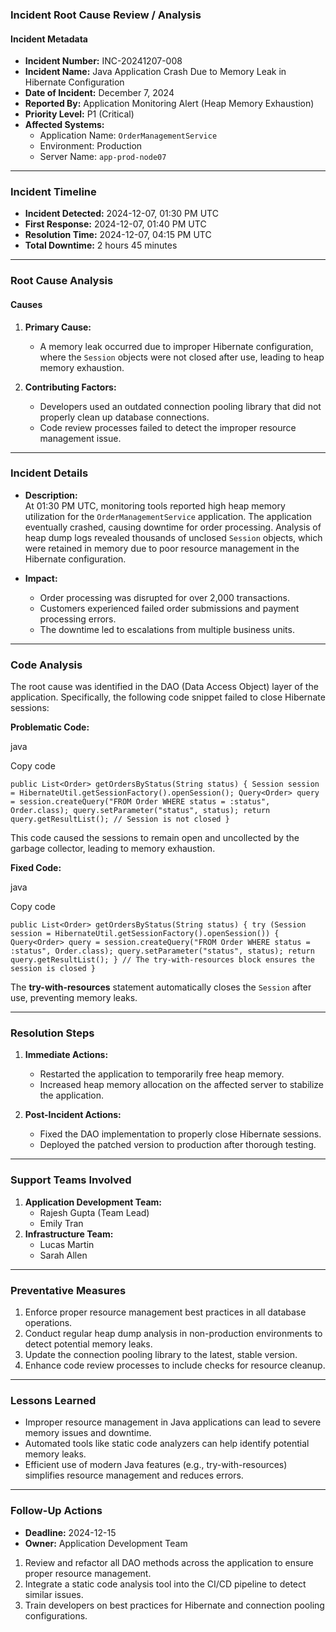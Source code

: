 ### **Incident Root Cause Review / Analysis**

#### **Incident Metadata**

-   **Incident Number:** INC-20241207-008
-   **Incident Name:** Java Application Crash Due to Memory Leak in Hibernate Configuration
-   **Date of Incident:** December 7, 2024
-   **Reported By:** Application Monitoring Alert (Heap Memory Exhaustion)
-   **Priority Level:** P1 (Critical)
-   **Affected Systems:**
    -   Application Name: `OrderManagementService`
    -   Environment: Production
    -   Server Name: `app-prod-node07`

----------

### **Incident Timeline**

-   **Incident Detected:** 2024-12-07, 01:30 PM UTC
-   **First Response:** 2024-12-07, 01:40 PM UTC
-   **Resolution Time:** 2024-12-07, 04:15 PM UTC
-   **Total Downtime:** 2 hours 45 minutes

----------

### **Root Cause Analysis**

#### **Causes**

1.  **Primary Cause:**
    
    -   A memory leak occurred due to improper Hibernate configuration, where the `Session` objects were not closed after use, leading to heap memory exhaustion.
2.  **Contributing Factors:**
    
    -   Developers used an outdated connection pooling library that did not properly clean up database connections.
    -   Code review processes failed to detect the improper resource management issue.

----------

### **Incident Details**

-   **Description:**  
    At 01:30 PM UTC, monitoring tools reported high heap memory utilization for the `OrderManagementService` application. The application eventually crashed, causing downtime for order processing. Analysis of heap dump logs revealed thousands of unclosed `Session` objects, which were retained in memory due to poor resource management in the Hibernate configuration.
    
-   **Impact:**
    
    -   Order processing was disrupted for over 2,000 transactions.
    -   Customers experienced failed order submissions and payment processing errors.
    -   The downtime led to escalations from multiple business units.

----------

### **Code Analysis**

The root cause was identified in the DAO (Data Access Object) layer of the application. Specifically, the following code snippet failed to close Hibernate sessions:

**Problematic Code:**

java

Copy code

`public List<Order> getOrdersByStatus(String status) {
    Session session = HibernateUtil.getSessionFactory().openSession();
    Query<Order> query = session.createQuery("FROM Order WHERE status = :status", Order.class);
    query.setParameter("status", status);
    return query.getResultList(); // Session is not closed
}` 

This code caused the sessions to remain open and uncollected by the garbage collector, leading to memory exhaustion.

**Fixed Code:**

java

Copy code

`public List<Order> getOrdersByStatus(String status) {
    try (Session session = HibernateUtil.getSessionFactory().openSession()) {
        Query<Order> query = session.createQuery("FROM Order WHERE status = :status", Order.class);
        query.setParameter("status", status);
        return query.getResultList();
    } // The try-with-resources block ensures the session is closed
}` 

The **try-with-resources** statement automatically closes the `Session` after use, preventing memory leaks.

----------

### **Resolution Steps**

1.  **Immediate Actions:**
    
    -   Restarted the application to temporarily free heap memory.
    -   Increased heap memory allocation on the affected server to stabilize the application.
2.  **Post-Incident Actions:**
    
    -   Fixed the DAO implementation to properly close Hibernate sessions.
    -   Deployed the patched version to production after thorough testing.

----------

### **Support Teams Involved**

1.  **Application Development Team:**
    -   Rajesh Gupta (Team Lead)
    -   Emily Tran
2.  **Infrastructure Team:**
    -   Lucas Martin
    -   Sarah Allen

----------

### **Preventative Measures**

1.  Enforce proper resource management best practices in all database operations.
2.  Conduct regular heap dump analysis in non-production environments to detect potential memory leaks.
3.  Update the connection pooling library to the latest, stable version.
4.  Enhance code review processes to include checks for resource cleanup.

----------

### **Lessons Learned**

-   Improper resource management in Java applications can lead to severe memory issues and downtime.
-   Automated tools like static code analyzers can help identify potential memory leaks.
-   Efficient use of modern Java features (e.g., try-with-resources) simplifies resource management and reduces errors.

----------

### **Follow-Up Actions**

-   **Deadline:** 2024-12-15
-   **Owner:** Application Development Team

1.  Review and refactor all DAO methods across the application to ensure proper resource management.
2.  Integrate a static code analysis tool into the CI/CD pipeline to detect similar issues.
3.  Train developers on best practices for Hibernate and connection pooling configurations.